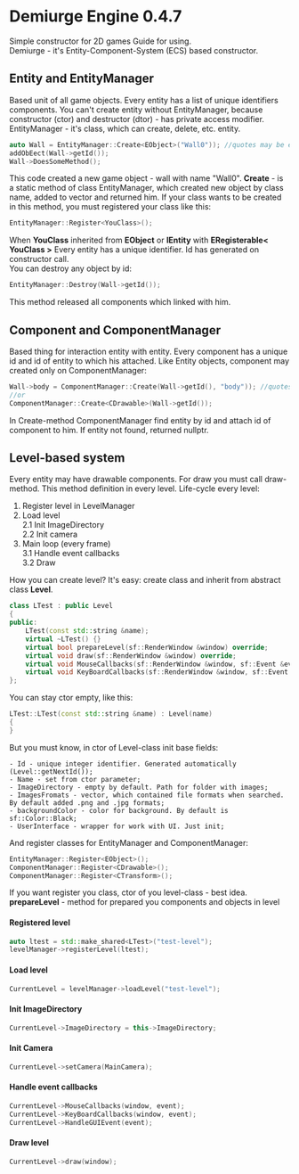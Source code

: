 # Demiurge Engine 0.4.7
Simple constructor for 2D games
Guide for using.  
Demiurge - it's Entity-Component-System (ECS) based constructor.  

## Entity and EntityManager
Based unit of all game objects. Every entity has a list of unique identifiers components. You can't create entity without EntityManager, because constructor (ctor) and destructor (dtor) - has private access modifier.  
EntityManager - it's class, which can create, delete, etc. entity.

```cpp
auto Wall = EntityManager::Create<EObject>("Wall0")); //quotes may be empty
addObEect(Wall->getId());
Wall->DoesSomeMethod();
```

This code created a new game object - wall with name "Wall0". **Create** - is a static method of class EntityManager, which created new object by class name, added to vector and returned him.
If your class wants to be created in this method, you must registered your class like this:
```cpp
EntityManager::Register<YouClass>();
```
When **YouClass** inherited from **EObject** or **IEntity** with **ERegisterable< YouClass >**
Every entity has a unique identifier. Id has generated on constructor call.  
You can destroy any object by id:
```cpp
EntityManager::Destroy(Wall->getId());
```
This method released all components which linked with him.

## Component and ComponentManager
Based thing for interaction entity with entity. Every component has a unique id and id of entity to which his attached. Like Entity objects, component may created only on ComponentManager:
```cpp
Wall->body = ComponentManager::Create(Wall->getId(), "body")); //quotes may be empty
//or
ComponentManager::Create<CDrawable>(Wall->getId());
``` 

In Create-method ComponentManager find entity by id and attach id of component to him. If entity not found, returned nullptr.  

## Level-based system
Every entity may have drawable components. For draw you must call draw-method. This method definition in every level. 
Life-cycle every level:
1. Register level in LevelManager
2. Load level  
2.1 Init ImageDirectory  
2.2 Init camera
3. Main loop (every frame)  
3.1 Handle event callbacks  
3.2 Draw

How you can create level? It's easy: create class and inherit from abstract class **Level**.
```cpp
class LTest : public Level
{
public:
    LTest(const std::string &name);
    virtual ~LTest() {}
    virtual bool prepareLevel(sf::RenderWindow &window) override;
    virtual void draw(sf::RenderWindow &window) override;
    virtual void MouseCallbacks(sf::RenderWindow &window, sf::Event &event) override;
    virtual void KeyBoardCallbacks(sf::RenderWindow &window, sf::Event &event) override;
};
```
You can stay ctor empty, like this:
```cpp
LTest::LTest(const std::string &name) : Level(name)
{
}
```
But you must know, in ctor of Level-class init base fields:
```
- Id - unique integer identifier. Generated automatically (Level::getNextId());
- Name - set from ctor parameter;
- ImageDirectory - empty by default. Path for folder with images;
- ImagesFromats - vector, which contained file formats when searched. By default added .png and .jpg formats;
- backgroundColor - color for background. By default is sf::Color::Black;
- UserInterface - wrapper for work with UI. Just init;
```

And register classes for EntityManager and ComponentManager:
```cpp
EntityManager::Register<EObject>();
ComponentManager::Register<CDrawable>();
ComponentManager::Register<CTransform>();
```

If you want register you class, ctor of you level-class - best idea.  
**prepareLevel** - method for prepared you components and objects in level

#### Registered level
```cpp
auto ltest = std::make_shared<LTest>("test-level");
levelManager->registerLevel(ltest);
```

#### Load level
```cpp
CurrentLevel = levelManager->loadLevel("test-level");
```

#### Init ImageDirectory
```cpp
CurrentLevel->ImageDirectory = this->ImageDirectory;
```

#### Init Camera
```cpp
CurrentLevel->setCamera(MainCamera);
```

#### Handle event callbacks
```cpp
CurrentLevel->MouseCallbacks(window, event);
CurrentLevel->KeyBoardCallbacks(window, event);
CurrentLevel->HandleGUIEvent(event);
```

#### Draw level
```cpp
CurrentLevel->draw(window);
```
